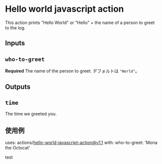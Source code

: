# Hello world javascript action

This action prints "Hello World" or "Hello" + the name of a person to greet to the log.

## Inputs

## `who-to-greet`

**Required** The name of the person to greet. デフォルトは `"World"`。

## Outputs

## `time`

The time we greeted you.

## 使用例

uses: actions/hello-world-javascript-action@v1.1
with:
  who-to-greet: 'Mona the Octocat'

test